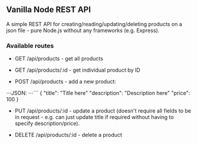## Vanilla Node REST API

A simple REST API for creating/reading/updating/deleting products on a json file - pure Node.js without any frameworks (e.g. Express).

### Available routes

- GET /api/products - get all products
- GET /api/products/:id - get individual product by ID

- POST /api/products - add a new product:

⋅⋅⋅JSON:
⋅⋅⋅```
{
"title": "Title here"
"description": "Description here"
"price": 100
}

- PUT /api/products/:id - update a product (doesn't require all fields to be in request - e.g. can just update title if required without having to specify description/price).

- DELETE /api/products/:id - delete a product
